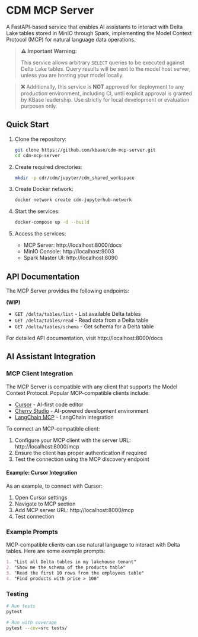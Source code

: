 # CDM MCP Server

A FastAPI-based service that enables AI assistants to interact with Delta Lake tables stored in MinIO through Spark, implementing the Model Context Protocol (MCP) for natural language data operations.

> **⚠️ Important Warning:** 
> 
> This service allows arbitrary `SELECT` queries to be executed against Delta Lake tables. Query results will be sent to the model host server, unless you are hosting your model locally.

> **❌** Additionally, this service is **NOT** approved for deployment to any production environment, including CI, until explicit approval is granted by KBase leadership. Use strictly for local development or evaluation purposes only.

## Quick Start

1. Clone the repository:
   ```bash
   git clone https://github.com/kbase/cdm-mcp-server.git
   cd cdm-mcp-server
   ```

2. Create required directories:
   ```bash
   mkdir -p cdr/cdm/jupyter/cdm_shared_workspace
   ```

3. Create Docker network:
   ```bash
   docker network create cdm-jupyterhub-network
   ```

4. Start the services:
   ```bash
   docker-compose up -d --build
   ```

5. Access the services:
   - MCP Server: http://localhost:8000/docs
   - MinIO Console: http://localhost:9003
   - Spark Master UI: http://localhost:8090

## API Documentation

The MCP Server provides the following endpoints:

**(WIP)**
- `GET /delta/tables/list` - List available Delta tables
- `GET /delta/tables/read` - Read data from a Delta table
- `GET /delta/tables/schema` - Get schema for a Delta table

For detailed API documentation, visit http://localhost:8000/docs

## AI Assistant Integration

### MCP Client Integration

The MCP Server is compatible with any client that supports the Model Context Protocol. Popular MCP-compatible clients include:

- [Cursor](https://cursor.sh/) - AI-first code editor
- [Cherry Studio](https://github.com/CherryHQ/cherry-studio/) - AI-powered development environment
- [LangChain MCP](https://github.com/langchain-ai/langchain-mcp-adapters) - LangChain integration

To connect an MCP-compatible client:

1. Configure your MCP client with the server URL: http://localhost:8000/mcp
2. Ensure the client has proper authentication if required
3. Test the connection using the MCP discovery endpoint

#### Example: Cursor Integration
As an example, to connect with Cursor:
1. Open Cursor settings
2. Navigate to MCP section
3. Add MCP server URL: http://localhost:8000/mcp
4. Test connection

### Example Prompts

MCP-compatible clients can use natural language to interact with Delta tables. Here are some example prompts:

```markdown
1. "List all Delta tables in my lakehouse tenant"
2. "Show me the schema of the products table"
3. "Read the first 10 rows from the employees table"
4. "Find products with price > 100"
```

### Testing

```bash
# Run tests
pytest

# Run with coverage
pytest --cov=src tests/
```
